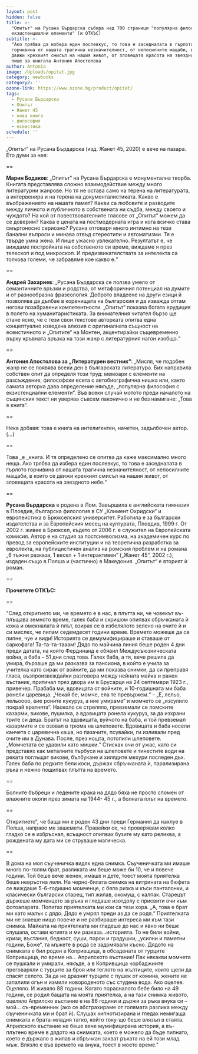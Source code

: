 ```yaml
---
layout: post
hidden: false
title: >-
  "Опитът" на Русана Бърдарска събира над 700 страници "популярна философия с
  екзистенциални елементи" (и ОТКЪС)
subtitle: >-
  "Ако трябва да избера един послевкус, то това е заседналата в гърлото
  горчивина от нашата трагична незначителност, от непосилните мащаби, в които се
  движи крехкият смисъл на нашия живот, от зловещата красота на звездното небе“,
  пише за книгата Антония Апостолова
author: Antonia
image: /Uploads/opitat.jpg
category: newbooks
category2: ''
ozone-link: https://www.ozone.bg/product/opitat/
tags:
  - Русана Бърдарска
  - Опитът
  - Жанет 45
  - нова книга
  - философия
  - есеистика
schedule: ''
---
```

„Опитът“ на Русана Бърдарска (изд. Жанет 45, 2020) е вече на пазара. Ето думи за нея:

\==

**Марин Бодаков**: „Опитът“ на Русана Бърдарска е монументална творба. Книгата представлява сложно взаимодействие между много литературни жанрове. Но тя не остава само на терена на литературата, а интервенира и на терена на документалистиката. Какво е въображението на нашата памет? Какви са любовите и разводите между личното и публичното в собствената ни съдба, между своето и чуждото? На кой от повествователните гласове от „Опитът“ можем да се доверим? Каква е цената на постмодерната игра и кога всичко става смъртоносно сериозно? Русана отговаря много интимно на тези банални въпроси и минава отвъд стереотипи и автоматизми. Тя е твърде умна жена. И пише ужасно увлекателно. Резултатът е, че виждаме постройката на собственото си време, виждаме я през телескоп и под микроскоп. И предизвикателствата за интелекта са толкова големи, че забравяме кое какво е.“

\==

**Андрей Захариев**: „Русана Бърдарска се ползва умело от семантичните връзки и родства, от метафоричния потенциал на думите и от разнообразна фразеология. Доброто владеене на други езици й позволява да дълбае в коренищата на българския и да изважда оттам  негови позабравени компетентности. „Опитът“ показва богата ерудиция в полето на хуманитаристиката. За внимателния читател бързо ще стане ясно, че с тези свои текстове авторката опитва една концептуално изведена алюзия с оригиналната същност на есеистичното и „Опитите“ на Монтен, акцентирайки същевременно върху кръвната връзка на този жанр с литературния нагон изобщо.“

\== 

**Антония Апостолова за „Литературен вестник“**: „Мисля, че подобен жанр не се появява всеки ден в българската литература. Бих направила собствен опит да определя този труд: мемоари с елементи на разсъждение, философски есета с автобиографична нишка или, както самата авторка дава определение някъде, „популярна философия с екзистенциални елементи“. Във всеки случай мотото преди началото на същинския текст ни уверява съвсем лаконично и не без намигане: „Това е книга“. 

\==

Нека добавя: това е книга на интелигентен, начетен, задълбочен автор. (…)

\==

Това _е _книга. И тя определено се опитва да каже максимално много неща. Ако трябва да избера един послевкус, то това е заседналата в гърлото горчивина от нашата трагична незначителност, от непосилните мащаби, в които се движи крехкият смисъл на нашия живот, от зловещата красота на звездното небе.“

\==

**Русана Бърдарска** е родена в Лом. Завършила е английската гимназия в Пловдив, българска филология в СУ „Климент Охридски“ и европеистика в Брюкселския университет. Работила е за български издателства и за Европейския месец на културата, Пловдив, 1999 г. От 2002 г. живее в Брюксел, където от 2006 г. е служител на Европейската комисия. Автор е на студия за постсимволизма, на академичен курс по превод за европейските институции и на теоретична разработка за евролекта, на публицистичен анализ на ромския проблем и на романа „6 тъжни разказа, 1 весел + 1 интерактивен“ („Жанет 45“, 2002 г.), издаден също в Полша и (частично) в Македония. „Опитът“ е вторият ѝ роман.

\==

**Прочетете ОТКЪС:**

\==

 "След откритието ми, че времето е в нас, в плътта ни, че човекът въ-плъщава земното време, галех баба и скришом опипвах сбръчканата ѝ кожа и омекналата ѝ плът, взирах се в избелялото зелено на очите ѝ и си мислех, че пипам седемдесет години време. Времето можеше да се пипне, чуе и види! Историята се демумифицираше и ставаше от саркофага! Та-та-та-тааам! Дядо по майчина линия беше роден 4 дни преди датата, на която Фердинанд е обявил Междусъюзническата война, а баба – 51 дни след това. Галех баба, а тя, вече решила да умира, бързаше да ми разказва за пансиона, в който е учила за учителка като сирак от войните, да ми показва снимки, да си преправя гласа, възпроизвеждайки разговора между нейната майка и ранен въстаник, притичал през двора им в Брусарци на 24 септември 1923 г., привечер. Прабаба ми, вдовицата от войните, и 10-годишната ми баба ронели царевица. „Чекай бе, момче, ела те превържем.“ – „Е, лельо, лельоооо, вие роните кукуруз, а ние умираме“ и момчето се „изсулило покрай вратнята“. Наоколо се стреляло, превземали се ломските казарми, викове, пушилка, а вдовицата ронела кукуруз, за да изхрани трите си деца. Братът на вдовицата, вуйчото на баба, и той превземал казармите и се озовал в трюма на шлеповете. Вдовицата и баба носели канчета с царевична каша, но пазачите, псувайки, ги изливали пред очите им в Дунава. После, през нощта, потопили шлеповете. „Момчетата се удавили като мишки.“ Стисках очи от ужас, като си представях как металните търбуси на шлеповете и тинестите води на реката поглъщат викове, бълбукане и хилядите мехури последен дъх. Галех баба по редките бели коси, държах сбръчканата ѝ, парализирана ръка и нежно пощипвах плътта на времето.

\==

Болните бъбреци и ледените крака на дядо бяха не просто спомен от влажните окопи през зимата на 1944- 45 г., а болната плът на времето.

\==

Откритието“, че баща ми е роден 43 дни преди Германия да нахлуе в Полша, направо ме зашемети. Правейки се, че проверявам колко гладко се е избръснал, всъщност опипвах бузите му като реликва, а рождената му дата ми се струваше магическа.

\==

В дома на моя съученичка видях eдна снимка. Съученичката ми имаше много по-голям брат, разликата им беше може би 10, че и повече години. Той беше вече женен, имаше и дете, тоест моята приятелка беше невръстна леля. На черно-бялата снимка на витрината на бюфета се виждаше 5-6-годишно момченце, с бяла ризка и къси панталонки, и класически български старец, тип жилав, окомуш, с калпак. Старецът държеше момченцето за ръка и гледаше изотдолу с присвити очи към фотоапарата. Попитах приятелката ми кои са тези хора. „А, това е брат ми като малък с дядо. Дядо е умрял преди аз да се родя.“ Приятелката ми не знаеше нищо повече и не разбираше интереса ми към тази снимка. Майката на приятелката ми гладеше до нас и явно ни беше слушала, остави ютията и ми разказа...историята. То не били войни, кризи, въстания, бедност, суши, порои и градушки, „усилни и паметни години, Боже“, та мъжете в рода се задомявали късно. Дядото на снимката е бил роден в Копривщица, в обсадената от турците Копривщица, по време на... Априлското въстание! Пак някакви момчета се пушкали и умирали, някъде, а в Копривщица чорбаджиите преговаряли с турците за броя или теглото на жълтиците, които щели да спасят селото. За да не дразнят турците с пушек от комина, жените не запалили огън и измили новороденото със студена вода. Ако оцелее. Оцеляло. И живяло 88 години. Когато порасналото бебе било на 49 години, се родил бащата на моята приятелка, а на тази снимка живото, оцеляло Априлско въстание е на 86 години и държи за ръка внука си – мой... съ-временник (ако се абстрахираме от голямата разлика между съученичката ми и брат ѝ). Слушах хипнотизирана и гледах немигаща снимката и брата-младия татко, който току-що беше влязъл в стаята. Априлското въстание не беше вече мумифицирана история, а въ-плътено време в дядото на снимката, което е можело да бъде пипнато, което е държало в жилав и сбръчкан захват ръката на ей този млад мъж. Влязло е във времето на внука, тоест в моето време."
